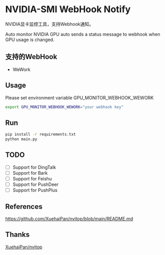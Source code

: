 # NVIDIA-SMI WebHook Notify

NVIDIA显卡监控工具，支持Webhook通知。

Auto monitor NVIDIA GPU auto sends a status message to webhook when GPU usage is changed.

## 支持的WebHook

- WeWork

## Usage

Please set environment variable GPU_MONITOR_WEBHOOK_WEWORK

```bash
export GPU_MONITOR_WEBHOOK_WEWORK="your webhook key"
```

## Run

```bash
pip install -r requirements.txt
python main.py
```

## TODO

- [ ] Support for DingTalk
- [ ] Support for Bark
- [ ] Support for Feishu
- [ ] Support for PushDeer
- [ ] Support for PushPlus

## References

https://github.com/XuehaiPan/nvitop/blob/main/README.md

## Thanks

[XuehaiPan/nvitop](https://github.com/XuehaiPan/nvitop)